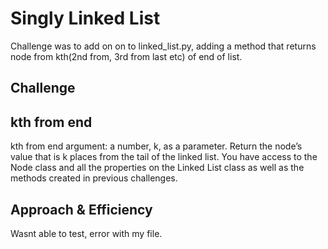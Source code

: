 # Singly Linked List
Challenge was to add on on to linked_list.py, adding a method that returns node from kth(2nd from, 3rd from last etc) of end of list. 

## Challenge

## kth from end
kth from end
argument: a number, k, as a parameter.
Return the node’s value that is k places from the tail of the linked list.
You have access to the Node class and all the properties on the Linked List class as well as the methods created in previous challenges.

## Approach & Efficiency
Wasnt able to test, error with my file.
